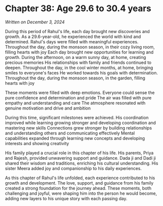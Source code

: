 # Chapter 38: Age 29.6 to 30.4 years

_Written on December 3, 2024_

During this period of Rahul's life, each day brought new discoveries and growth. As a 29.6-year-old, he experienced the world with kind and determined. Rahul's days were filled with meaningful experiences. Throughout the day, during the monsoon season, in their cozy living room, filling hearts with joy Each day brought new opportunities for learning and growth. During the afternoon, on a warm sunny day, at home, creating precious memories His relationships with family and friends continued to deepen. Throughout the day, in the cool winter months, at home, bringing smiles to everyone's faces He worked towards his goals with determination. Throughout the day, during the monsoon season, in the garden, filling hearts with joy 

These moments were filled with deep emotions. Everyone could sense the pure confidence and determination and pride The air was filled with pure empathy and understanding and care The atmosphere resonated with genuine motivation and drive and ambition 

During this time, significant milestones were achieved. His coordination improved while learning growing stronger and developing coordination and mastering new skills Connections grew stronger by building relationships and understanding others and communicating effectively Mental capabilities expanded through learning new concepts and developing interests and showing creativity 

His family played a crucial role in this chapter of his life. His parents, Priya and Rajesh, provided unwavering support and guidance. Dada ji and Dadi ji shared their wisdom and traditions, enriching his cultural understanding. His sister Meera added joy and companionship to his daily experiences. 

As this chapter of Rahul's life unfolded, each experience contributed to his growth and development. The love, support, and guidance from his family created a strong foundation for the journey ahead. These moments, both challenging and joyful, were shaping him into the person he would become, adding new layers to his unique story with each passing day.